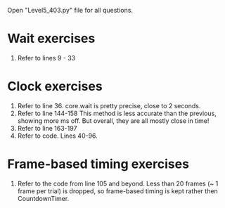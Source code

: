 Open "Level5_403.py" file for all questions. 

# Wait exercises 
1. Refer to lines 9 - 33

# Clock exercises 
1. Refer to line 36. core.wait is pretty precise, close to 2 seconds.
2. Refer to line 144-158 This method is less accurate than the previous, showing more ms off. But overall, they are all mostly close in time!
3. Refer to line 163-197
4. Refer to code. Lines 40-96.

# Frame-based timing exercises
1. Refer to the code from line 105 and beyond. Less than 20 frames (~ 1 frame per trial) is dropped, so frame-based timing is kept rather then CountdownTimer.
